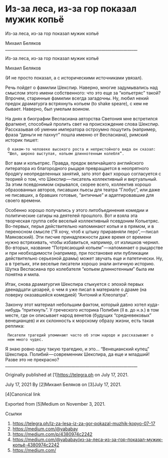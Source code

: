#    Из-за леса, из-за гор показал мужик копьё
   Из-за леса, из-за гор показал мужик копьё

   Михаил Беляков
     __________________________________________________________________

Из-за леса, из-за гор показал мужик копьё

   Михаил Беляков

   (И не просто показал, а с историческими источниками увязал).

   Речь пойдет о фамилии Шекспир. Наверно, многие задумывались над смыслом
   этого имени собственного: что это еще за “копьетряс” такой? Впрочем,
   старинные фамилии всегда загадочны. Ну, любил некий предок драматурга
   встряхнуть копьем (to shake speare), с кем не бывает. Наверно, был
   умелым воином.

   На днях в биографии Веспасиана авторства Светония мне встретился
   фрагмент, способный пролить свет на происхождение слова Шекспир.
   Рассказывая об умении императора остроумно пошутить (например, фраза
   “деньги не пахнут” пошла именно от Веспасиана), римский историк пишет:

     О каком-то человеке высокого роста и непристойного вида он сказал:
     “Шел, широко выступая, копьем длиннотенным колебля”.

   Вот вам и копьетряс. Правда, предок величайшего английского литератора
   из благородного рыцаря превращается в неопрятного бродягу
   неопределенных занятий, зато этот факт хорошо согласуется с теорией о
   том, что Шекспир — писатель коллективный и виртуальный. За этим
   псевдонимом скрывался, скорее всего, коллектив хорошо образованных
   авторов, писавших пьесы для театра “Глобус”, или даже не писавших, а
   бравших готовые, “античные” и адаптировавшие для своего времени.

   Особенно хорошо получались у этого литобъединения комедии и
   политические сатиры на деятелей прошлого. Вот и взяла эта творческая
   группа себе веселый коллективный псевдоним Копьетряс. Во-первых, перья
   действительно напоминают копья и в прямом, и в переносном смысле (“Я
   хочу, чтоб к штыку приравняли перо”, — писал Маяковский). Эти писчие
   принадлежности даже время от времени нужно встряхивать, чтобы
   избавиться, например, от излишков чернил. Во-вторых, название
   “Потрясающий копьем” — напоминает о рыцарстве и при необходимости
   (например, при постановке или публикации действительно серьезной драмы)
   может звучать еще и патетически. Ну, а в третьих, эти веселые писатели
   хорошо знали античную историю. Шутка Веспасиана про колебателя “копьем
   длиннотенным” была им понятна и мила.

   Итак, снова драматургия Шекспира стыкуется с эпохой первых двенадцати
   цезарей, о чем я уже писал в материале о драме (на поверку оказавшейся
   комедией) “Антоний и Клеопатра”.

   Закончу этот материал небольшим фактом, который давно хотел куда-нибудь
   “приткнуть”. У греческого историка Полибия (II в. до н.э.) в том месте,
   где он описывает народ венетов (будущих “средневековых” венецианцев) и
   их склонность к морскому образу жизни, есть такая реплика:

     Писатели трагедий упоминают часто об этом народе и рассказывают о
     нем много чудес.

   Я знаю ровно одну такую трагедию, и это… “Венецианский купец” Шекспира.
   Полибий — современник Шекспира, да еще и младший! Разве это не
   прекрасно?
     __________________________________________________________________

   Originally published at [1]https://telegra.ph on July 17, 2021.

<time>July 17, 2021</time>
   By [2]Михаил Беляков on [3]July 17, 2021.

   [4]Canonical link

   Exported from [5]Medium on November 3, 2021.

Ссылки

   1. https://telegra.ph/Iz-za-lesa-iz-za-gor-pokazal-muzhik-kopyo-07-17
   2. https://medium.com/@yababay
   3. https://medium.com/p/4380974c2242
   4. https://medium.com/@yababay/из-за-леса-из-за-гор-показал-мужик-копьё-4380974c2242
   5. https://medium.com/

